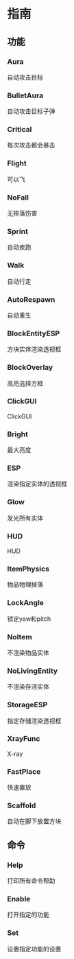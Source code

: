 # 指南

## 功能

### Aura

自动攻击目标

### BulletAura

自动攻击目标子弹

### Critical

每次攻击都会暴击

### Flight

可以飞

### NoFall

无摔落伤害

### Sprint

自动疾跑

### Walk

自动行走

### AutoRespawn

自动重生

### BlockEntityESP

方块实体渲染透视框

### BlockOverlay

高亮选择方框

### ClickGUI

ClickGUI

### Bright

最大亮度

### ESP

渲染指定实体的透视框

### Glow

发光所有实体

### HUD

HUD

### ItemPhysics

物品物理掉落

### LockAngle

锁定yaw和pitch

### NoItem

不渲染物品实体

### NoLivingEntity

不渲染存活实体

### StorageESP

指定存储渲染透视框

### XrayFunc

X-ray

### FastPlace

快速置放

### Scaffold

自动在脚下放置方块

## 命令

### Help

打印所有命令帮助

### Enable

打开指定的功能

### Set

设置指定功能的设置



